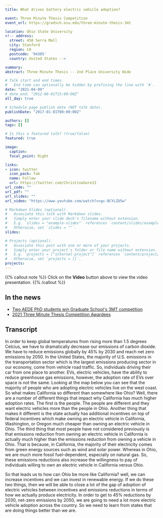 ```yaml
---
title: What drives battery electric vehicle adoption?

event: Three Minute Thesis Competition
event_url: https://gradsch.osu.edu/three-minute-thesis-3mt

location: Ohio State University
<!-- address:
  street: 450 Serra Mall
  city: Stanford
  region: CA
  postcode: '94305'
  country: United States -->

summary:
abstract: Three Minute Thesis -- 2nd Place University Wide

# Talk start and end times.
#   End time can optionally be hidden by prefixing the line with `#`.
date: "2021-04-09"
# date_end: "2012-06-01T15:00:00Z"
all_day: true

# Schedule page publish date (NOT talk date).
publishDate: "2017-01-01T00:00:00Z"

authors: []
tags: []

# Is this a featured talk? (true/false)
featured: true

image:
  caption:
  focal_point: Right

links:
- icon: twitter
  icon_pack: fab
  name: Follow
  url: https://twitter.com/ChristinaGore13
url_code: ""
url_pdf: ""
url_slides: ""
url_video: "https://www.youtube.com/watch?v=gc-BCYLZU5w"

# Markdown Slides (optional).
#   Associate this talk with Markdown slides.
#   Simply enter your slide deck's filename without extension.
#   E.g. `slides = "example-slides"` references `content/slides/example-slides.md`.
#   Otherwise, set `slides = ""`.
slides:

# Projects (optional).
#   Associate this post with one or more of your projects.
#   Simply enter your project's folder or file name without extension.
#   E.g. `projects = ["internal-project"]` references `content/project/deep-learning/index.md`.
#   Otherwise, set `projects = []`.
projects:
---
```


{{% callout note %}}
Click on the **Video** button above to view the video presentation.
{{% /callout %}}

## In the news

- [Two AEDE PhD students win Graduate School's 3MT competition](https://aede.osu.edu/news/two-aede-phd-students-win-graduate-schools-3mt-competition)
- [2021 Three Minute Thesis Competition Awardees](https://gradsch.osu.edu/news/2021-three-minute-thesis-competition-awardees)

## Transcript

In order to keep global temperatures from rising more than 1.5 degrees Celcius, we have to dramatically decrease our emissions of carbon dioxide. We have to reduce emissions globally by 45% by 2030 and reach net zero emissions by 2050. In the United States, the majority of U.S. emissions in the transportation sector which is the largest emissions producing sector in our economy, come from vehicle road traffic. So, individuals driving their car from one place to another. EVs, electric vehicles, have the ability to reduce greenhouse gas emissions, however, the adoption rate of EVs over space is not the same. Looking at the map below you can see that the majority of people who are adopting electric vehicles live on the west coast. So what makes California so different than somewhere like Ohio? Well, there are a number of different things that impact why California has much higher adoption rates. The first is the people. The people are different and they want electric vehicles more than the people in Ohio. Another thing that makes it different is the state actually has additional incentives on top of federal incentives which make owning an electric vehicle in California, Washington, or Oregon much cheaper than owning an electric vehicle in Ohio. The third thing that most people have not considered previously is that emissions reduction from owning an electric vehicle in California is actually much higher than the emissions reduction from owning a vehicle in Ohio. That is because, in California, the majority of their electricity comes from green energy sources such as wind and solar power. Whereas in Ohio, we are much more fossil fuel-dependent, especially on natural gas. So, these emissions reductions also increase the willingness to pay of individuals willing to own an electric vehicle in California versus Ohio.

So that leads us to how can Ohio be more like California? well, we can increase incentives and we can invest in renewable energy. If we do these two things, then we will be able to close a lot of the gap of adoption of electric vehicles between incentives and emissions reductions in terms of how we actually produce electricity. In order to get to 45% reductions by 2030, net-zero emissions by 2050, we are going to need a lot more electric vehicle adoption across the country. So we need to learn from states that are doing things better than we are.
